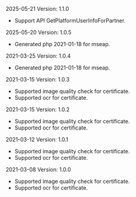 2025-05-21 Version: 1.1.0
- Support API GetPlatformUserInfoForPartner.


2025-05-20 Version: 1.0.5
- Generated php 2021-01-18 for mseap.

2021-03-25 Version: 1.0.4
- Generated php 2021-01-18 for mseap.

2021-03-15 Version: 1.0.3
- Supported image quality check for certificate.
- Supported ocr for certificate.

2021-03-15 Version: 1.0.2
- Supported image quality check for certificate.
- Supported ocr for certificate.

2021-03-12 Version: 1.0.1
- Supported image quality check for certificate.
- Supported ocr for certificate.

2021-03-08 Version: 1.0.0
- Supported image quality check for certificate.
- Supported ocr for certificate.

